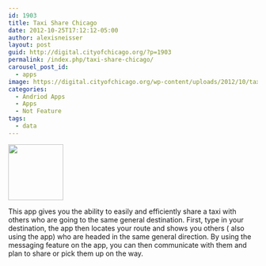 ```yaml
---
id: 1903
title: Taxi Share Chicago
date: 2012-10-25T17:12:12-05:00
author: alexisneisser
layout: post
guid: http://digital.cityofchicago.org/?p=1903
permalink: /index.php/taxi-share-chicago/
carousel_post_id:
  - apps
image: https://digital.cityofchicago.org/wp-content/uploads/2012/10/taxishare.jpg
categories:
  - Andriod Apps
  - Apps
  - Not Feature
tags:
  - data
---
```

<a href="http://taxisharechicago.com/" target="_blank"><img loading="lazy" class="size-full wp-image-1904 aligncenter" title="taxishare" src="http://digital.cityofchicago.org/wp-content/uploads/2012/10/taxishare.jpg" alt="" width="111" height="113" /></a>

This app gives you the ability to easily and efficiently share a taxi with others who are going to the same general destination. First, type in your destination, the app then locates your route and shows you others ( also using the app) who are headed in the same general direction. By using the messaging feature on the app, you can then communicate with them and plan to share or pick them up on the way.